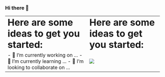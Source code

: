 
### Hi there 👋


<table border="0">
 <tr>
    <td><b style="font-size:30px">Here are some ideas to get you started:</b></td>
    <td><b style="font-size:30px">Here are some ideas to get you started:</b></td>
 </tr>
 <tr>
    <td>
- 🔭 I’m currently working on ...
- 🌱 I’m currently learning ...
- 👯 I’m looking to collaborate on ...</td>
   
  <td> <img src="./assets/animation_500_kckasloz.gif"></td>
 </tr>
</table>

<!--
**auralshin/auralshin** is a ✨ _special_ ✨ repository because its `README.md` (this file) appears on your GitHub profile.



Here are some ideas to get you started:

- 🔭 I’m currently working on ...
- 🌱 I’m currently learning ...
- 👯 I’m looking to collaborate on ...
- 🤔 I’m looking for help with ...
- 💬 Ask me about ...
- 📫 How to reach me: ...
- 😄 Pronouns: ...
- ⚡ Fun fact: ...
-->
